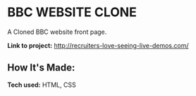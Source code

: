 # BBC WEBSITE CLONE
A Cloned BBC website front page.

**Link to project:** http://recruiters-love-seeing-live-demos.com/



## How It's Made:

**Tech used:** HTML, CSS



